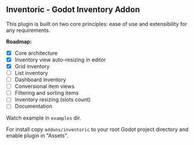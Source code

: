 ## Inventoric - Godot Inventory Addon
This plugin is built on two core principles: ease of use and extensibility for any requirements.

**Roadmap:**
- [x] Core architecture
- [x] Inventory view auto-resizing in editor
- [x] Grid inventory
- [ ] List inventory
- [ ] Dashboard inventory
- [ ] Conversional item views
- [ ] Filtering and sorting items
- [ ] Inventory resizing (slots count)
- [ ] Documentation

Watch example in `examples` dir.

For install copy `addons/inventoric` to your root Godot project directory and enable plugin in "Assets".
